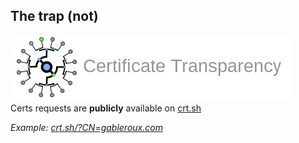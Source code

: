 ##  The trap (not)

[![Certificate transparency logo](/resources/certificates-transparency-logo.png)](https://www.certificate-transparency.org/)  
Certs requests are **publicly** available on [crt.sh](https://crt.sh/)

_Example: [crt.sh/?CN=gableroux.com](https://crt.sh/?CN=gableroux.com&iCAID=7395)_
